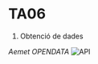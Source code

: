 # TA06

1. Obtenció de dades

*Aemet OPENDATA*
![API](https://github.com/user-attachments/assets/d2564348-3eaa-478a-aa10-0e2a797d64ab)
